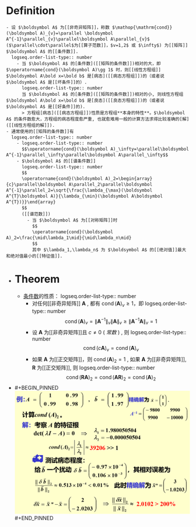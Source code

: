 # Definition
	- 设 $\boldsymbol A$ 为[[非奇异矩阵]]，称数 $\mathop{\mathrm{cond}}(\boldsymbol A)_{v}=\parallel \boldsymbol A^{-1}\parallel_{v}\parallel\boldsymbol A\parallel_{v}$ ($\parallel\cdot\parallel$为[[算子范数]]，$v=1,2$ 或 $\infty$) 为[[矩阵]] $\boldsymbol A$ 的[[条件数]].
	  logseq.order-list-type:: number
		- 当 $\boldsymbol A$ 的[条件数]([[矩阵的条件数]])相对的大，即 $\operatorname{cond}(\boldsymbol A)\gg 1$ 时，则[[线性方程组]] $\boldsymbol A\bold x=\bold b$ 是[病态]([[病态方程组]])的（或者说 $\boldsymbol A$ 是[[坏条件]]的）.
		  logseq.order-list-type:: number
		  当 $\boldsymbol A$ 的[条件数]([[矩阵的条件数]])相对的小, 则线性方程组 $\boldsymbol A\bold x=\bold b$ 是[良态]([[良态方程组]])的（或者说 $\boldsymbol A$ 是[[好条件]]的).
		  > 方程组[病态]([[病态方程组]])性质是方程组**本身的特性**。$\boldsymbol A$ 的条件数愈大，方程组的病态程度愈严重, 也就愈难用一般的计算方法求得比较准确的[解]([[线性方程组的解]]).
	- 通常使用的[[矩阵的条件数]]有
	  logseq.order-list-type:: number
		- logseq.order-list-type:: number
		  $$\operatorname{cond}(\boldsymbol A)_\infty=\parallel\boldsymbol A^{-1}\parallel_\infty\parallel\boldsymbol A\parallel_\infty$$
		- $\boldsymbol A$ 的[[谱条件数]]
		  logseq.order-list-type:: number
		  $$
		  \operatorname{cond}(\boldsymbol A)_2=\begin{array}{c}\parallel\boldsymbol A\parallel_2\parallel\boldsymbol A^{-1}\parallel_2=\sqrt{\frac{\lambda_{\max}(\boldsymbol A^{T}\boldsymbol A)}{\lambda_{\min}(\boldsymbol A\boldsymbol A^{T})}}\end{array}
		  $$
		  ([[谱范数]])
			- 当 $\boldsymbol A$ 为[[对称矩阵]]时
			  $$
			  \operatorname{cond}(\boldsymbol A)_2=\frac{\mid\lambda_1\mid}{\mid\lambda_n\mid}
			  $$
			  其中 $\lambda_1,\lambda_n$ 为 $\boldsymbol A$ 的[[绝对值]]最大和绝对值最小的[[特征值]].
- # Theorem
	- [条件数]([[矩阵的条件数]])的性质：
	  logseq.order-list-type:: number
		- 对任何[[非奇异矩阵]] $\boldsymbol A$ , 都有 $\operatorname{cond}(\boldsymbol A)_v\geqslant1$，即
		  logseq.order-list-type:: number
		  $$
		  \operatorname{cond}(\boldsymbol A)_v=\left\lVert\boldsymbol A^{-1}\right\rVert_v\left\lVert \boldsymbol A\right\rVert_v\geqslant\left\lVert\boldsymbol A^{-1}\boldsymbol A\right\rVert_v=1
		  $$
		- 设 $\boldsymbol A$ 为[[非奇异矩阵]]且 $c≠0$ ( *常数* ) , 则
		  logseq.order-list-type:: number
		  $$
		  \operatorname{cond}(c\boldsymbol A)_v=\operatorname{cond}(\boldsymbol A)_v
		  $$
		- 如果 $\boldsymbol A$ 为[[正交矩阵]]，则 $\operatorname{cond}(\boldsymbol A)_2=1$ , 如果 $\boldsymbol A$ 为[[非奇异矩阵]], $\boldsymbol R$ 为[[正交矩阵]], 则
		  logseq.order-list-type:: number
		  $$
		  \operatorname{cond}(\boldsymbol{RA})_2=\operatorname{cond}(\boldsymbol{AR})_2=\operatorname{cond}(\boldsymbol{A})_2
		  $$
- #+BEGIN_PINNED
  ![image.png](../assets/image_1703019307096_0.png) 
  #+END_PINNED